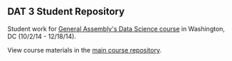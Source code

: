 ## DAT 3 Student Repository

Student work for [General Assembly's Data Science course](https://generalassemb.ly/education/data-science/washington-dc/) in Washington, DC (10/2/14 - 12/18/14).

View course materials in the [main course repository](https://github.com/justmarkham/DAT3).
